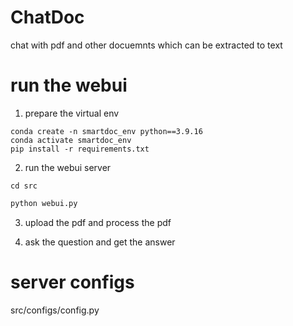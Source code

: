 # ChatDoc
chat with pdf and other docuemnts which can be extracted to text

# run the webui
1. prepare the virtual env
```shell 
conda create -n smartdoc_env python==3.9.16  
conda activate smartdoc_env  
pip install -r requirements.txt    
```


2. run the webui server

```shell  
cd src  
```

```python  
python webui.py  
```

[//]: # (![chatdoc-webui]&#40;images/chatdoc-webui.jpg&#41;)

3. upload the pdf and process the pdf

[//]: # (![upload-pdf]&#40;images/chatdoc-upload-pdf.jpg&#41;)

4. ask the question and get the answer  

[//]: # (![chat-in-webui]&#40;images/chatdoc-chat.jpg&#41;)


# server configs
src/configs/config.py
